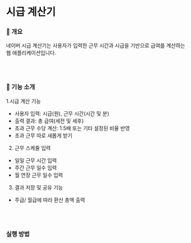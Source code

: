 # 시급 계산기 

### 💸 개요
네이버 시급 계산기는 사용자가 입력한 근무 시간과 시급을 기반으로 급여를 계산하는 웹 애플리케이션입니다.

<br><br>


### 📌 기능 소개
1.시급 계산 기능

- 사용자 입력: 시급(원), 근무 시간(시간 및 분)
- 출력 결과: 총 급여(세전 및 세후)
- 초과 근무 수당 계산: 1.5배 또는 기타 설정된 비율 반영
- 초과 근무 따로 새롭게 받기

2. 근무 스케줄 입력

- 일일 근무 시간 입력
- 주간 근무 일수 입력
- 월 연장 근무 일수 입력

3. 결과 저장 및 공유 기능

- 주급/ 월급에 따라 환산 총액 출력

<br><br>

### 실행 방법



